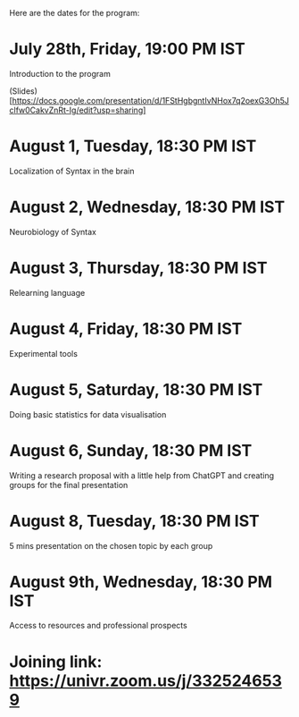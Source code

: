 Here are the dates for the program:

# July 28th, Friday, 19:00 PM IST

Introduction to the program

(Slides)[https://docs.google.com/presentation/d/1FStHgbgntIvNHox7q2oexG3Oh5Jclfw0CakvZnRt-Ig/edit?usp=sharing]

# August 1, Tuesday, 18:30 PM IST

Localization of Syntax in the brain


# August 2, Wednesday, 18:30 PM IST

Neurobiology of Syntax


# August 3, Thursday, 18:30 PM IST 

Relearning language

# August 4, Friday, 18:30 PM IST

Experimental tools


# August 5, Saturday, 18:30 PM IST 

Doing basic statistics for data visualisation


# August 6, Sunday, 18:30 PM IST

Writing a research proposal with a little help from ChatGPT and creating groups for the final presentation


# August 8, Tuesday, 18:30 PM IST

5 mins presentation on the chosen topic by each group


# August 9th, Wednesday, 18:30 PM IST 

Access to resources and professional prospects


# Joining link: https://univr.zoom.us/j/3325246539

